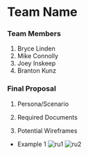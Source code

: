 # Team Name

### Team Members
1. Bryce Linden
2. Mike Connolly
3. Joey Inskeep 
4. Branton Kunz

### Final Proposal
1. Persona/Scenario

2. Required Documents

3. Potential Wireframes
* Example 1
![ru1](https://user-images.githubusercontent.com/94699135/159348176-d925611c-06cd-43a4-82ca-315490051883.png)
![ru2](https://user-images.githubusercontent.com/94699135/159348187-ef420123-e3d3-487d-94a4-40e60734940d.png)
